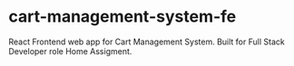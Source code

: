 # cart-management-system-fe
React Frontend web app for Cart Management System. Built for Full Stack Developer role Home Assigment.

